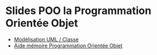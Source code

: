 # Slides POO la Programmation Orientée Objet

<SlidesDeck src="poo" />

- [Modélisation UML / Classe](/cheatsheets/poo-uml/)
- [Aide mémoire Programmation Orientée Objet](/cheatsheets/poo/)
